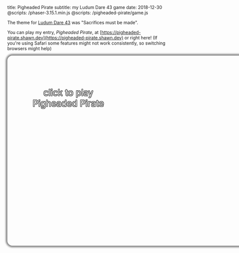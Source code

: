 title: Pigheaded Pirate
subtitle: my Ludum Dare 43 game
date: 2018-12-30
@scripts: /phaser-3.15.1.min.js
@scripts: /pigheaded-pirate/game.js

The theme for [Ludum Dare 43](https://ldjam.com/events/ludum-dare/43/) was "Sacrifices must be made".

You can play my entry, <i>Pigheaded Pirate</i>, at [https://pigheaded-pirate.shawn.dev](https://pigheaded-pirate.shawn.dev)<span class="laptop-only"> or right here</span>! <span class="safari-only">(If you're using Safari some features might not work consistently, so switching browsers might help)</span>

<div class="laptop-only" id="kickoff" style="position: relative; width: 800px; height: 600px; -webkit-box-shadow: 0px 0px 5px 5px #888888; box-shadow: 0px 0px 5px 5px #888888; border-radius: 16px; background-image: url('/pigheaded-pirate/assets/cover.png'); margin-left: auto; margin-right: auto; background-size: 800px 600px; background-repeat: no-repeat; cursor: pointer;" onClick="document.getElementById('kickoff').style.display = 'none'; document.getElementById('engine').style.display = 'block'; startGame(); document.querySelector('#engine canvas').style.borderRadius = '16px'">
  <div style="text-align: center; position: absolute; top: 100px; left: 80px;  font-size: 2em; color: white; text-shadow: -1px -1px 0 #000, 1px -1px 0 #000, -1px 1px 0 #000, 1px 1px 0 #000;">click to play<br />Pigheaded Pirate</div>
</div>

<div class="laptop-only" id="engine" style="display: none; overflow: hidden; width: 800px; height: 600px; margin-left: auto; margin-right: auto; -webkit-box-shadow: 0px 0px 5px 5px #888888; box-shadow: 0px 0px 5px 5px #888888; border-radius: 16px">
</div>

<br />
